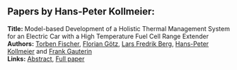<h2>Papers by Hans-Peter Kollmeier:</h2>
<p>
<b>Title:</b> Model-based Development of a Holistic Thermal Management System for an Electric Car with a High Temperature Fuel Cell Range Extender<br />
<b>Authors:</b> <a href="../authors/author_83.html">Torben Fischer</a>, <a href="../authors/author_117.html">Florian Götz</a>, <a href="../authors/author_25.html">Lars Fredrik Berg</a>, <a href="../authors/author_164.html">Hans-Peter Kollmeier</a> and <a href="../authors/author_101.html">Frank Gauterin</a><br />
<b>Links:</b> <a href="../abstracts/abstract_13.pdf">Abstract</a>, <a href="../submissions/ecp15118127_FischerGotzBergKollmeierGauterin.pdf">Full paper</a>
</p>